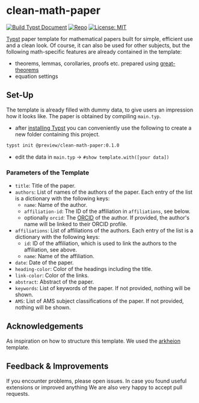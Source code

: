 # clean-math-paper

[![Build Typst Document](https://github.com/JoshuaLampert/clean-math-paper/actions/workflows/build.yml/badge.svg)](https://github.com/JoshuaLampert/clean-math-paper/actions/workflows/build.yml)
[![Repo](https://img.shields.io/badge/GitHub-repo-blue)](https://github.com/JoshuaLampert/clean-math-paper)
[![License: MIT](https://img.shields.io/badge/License-MIT-success.svg)](https://opensource.org/licenses/MIT)

[Typst](https://typst.app/home/) paper template for mathematical papers built for simple, efficient use and a clean look.
Of course, it can also be used for other subjects, but the following math-specific features are already contained in the template:

- theorems, lemmas, corollaries, proofs etc. prepared using [great-theorems](https://typst.app/universe/package/great-theorems)
- equation settings

## Set-Up

The template is already filled with dummy data, to give users an impression how it looks like. The paper is obtained by compiling `main.typ`.

- after [installing Typst](https://github.com/typst/typst?tab=readme-ov-file#installation) you can conveniently use the following to create a new folder containing this project.

```bash
typst init @preview/clean-math-paper:0.1.0
```

- edit the data in `main.typ` → `#show template.with([your data])`

### Parameters of the Template

- `title`: Title of the paper.
- `authors`: List of names of the authors of the paper. Each entry of the list is a dictionary with the following keys:
  - `name`: Name of the author.
  - `affiliation-id`: The ID of the affiliation in `affiliations`, see below.
  - optionally `orcid`: The [ORCID](https://orcid.org/) of the author. If provided, the author's name will be linked to their ORCID profile.
- `affiliations`: List of affiliations of the authors. Each entry of the list is a dictionary with the following keys:
  - `id`: ID of the affiliation, which is used to link the authors to the affiliation, see above.
  - `name`: Name of the affiliation.
- `date`: Date of the paper.
- `heading-color`: Color of the headings including the title.
- `link-color`: Color of the links.
- `abstract`: Abstract of the paper.
- `keywords`: List of keywords of the paper. If not provided, nothing will be shown.
- `AMS`: List of AMS subject classifications of the paper. If not provided, nothing will be shown.

## Acknowledgements

As inspiration on how to structure this template. We used the [arkheion](https://github.com/mgoulao/arkheion) template.

## Feedback & Improvements

If you encounter problems, please open issues. In case you found useful extensions or improved anything We are also very happy to accept pull requests.
